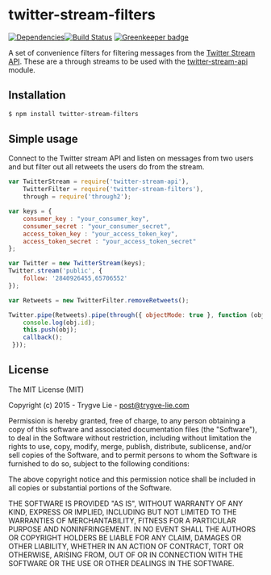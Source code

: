 # twitter-stream-filters

[![Dependencies](https://img.shields.io/david/trygve-lie/twitter-stream-filters.svg?style=flat-square)](https://david-dm.org/trygve-lie/twitter-stream-filters)[![Build Status](http://img.shields.io/travis/trygve-lie/twitter-stream-filters/master.svg?style=flat-square)](https://travis-ci.org/trygve-lie/twitter-stream-filters) [![Greenkeeper badge](https://badges.greenkeeper.io/trygve-lie/twitter-stream-filters.svg)](https://greenkeeper.io/)


A set of convenience filters for filtering messages from the [Twitter Stream API](https://dev.twitter.com/streaming/overview). 
These are a through streams to be used with the [twitter-stream-api](https://github.com/trygve-lie/twitter-stream-api) 
module.



## Installation

```bash
$ npm install twitter-stream-filters
```


## Simple usage

Connect to the Twitter stream API and listen on messages from two users and but
filter out all retweets the users do from the stream.

```js
var TwitterStream = require('twitter-stream-api'),
	TwitterFilter = require('twitter-stream-filters'),
    through = require('through2');

var keys = {
    consumer_key : "your_consumer_key",
    consumer_secret : "your_consumer_secret",
    access_token_key : "your_access_token_key",
    access_token_secret : "your_access_token_secret"
};

var Twitter = new TwitterStream(keys);
Twitter.stream('public', {
    follow: '2840926455,65706552'
});

var Retweets = new TwitterFilter.removeRetweets();

Twitter.pipe(Retweets).pipe(through({ objectMode: true }, function (obj, enc, callback) {
    console.log(obj.id);
    this.push(obj);
    callback();
 }));
```



## License 

The MIT License (MIT)

Copyright (c) 2015 - Trygve Lie - post@trygve-lie.com

Permission is hereby granted, free of charge, to any person obtaining a copy
of this software and associated documentation files (the "Software"), to deal
in the Software without restriction, including without limitation the rights
to use, copy, modify, merge, publish, distribute, sublicense, and/or sell
copies of the Software, and to permit persons to whom the Software is
furnished to do so, subject to the following conditions:

The above copyright notice and this permission notice shall be included in
all copies or substantial portions of the Software.

THE SOFTWARE IS PROVIDED "AS IS", WITHOUT WARRANTY OF ANY KIND, EXPRESS OR
IMPLIED, INCLUDING BUT NOT LIMITED TO THE WARRANTIES OF MERCHANTABILITY,
FITNESS FOR A PARTICULAR PURPOSE AND NONINFRINGEMENT. IN NO EVENT SHALL THE
AUTHORS OR COPYRIGHT HOLDERS BE LIABLE FOR ANY CLAIM, DAMAGES OR OTHER
LIABILITY, WHETHER IN AN ACTION OF CONTRACT, TORT OR OTHERWISE, ARISING FROM,
OUT OF OR IN CONNECTION WITH THE SOFTWARE OR THE USE OR OTHER DEALINGS IN
THE SOFTWARE.
